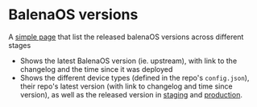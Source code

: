 # BalenaOS versions

A [simple page](https://balena-io-playground.github.io/balenaosversions/) that
list the released balenaOS versions across different stages

* Shows the latest BalenaOS version (ie. upstream), with link to the changelog
  and the time since it was deployed
* Shows the different device types (defined in the repo's `config.json`), their
  repo's latest version (with link to changelog and time since version), as well
  as the released version in [staging](https://dashboard.balena-staging.com) and
  [production](https://dashboard.balena-cloud.com).
